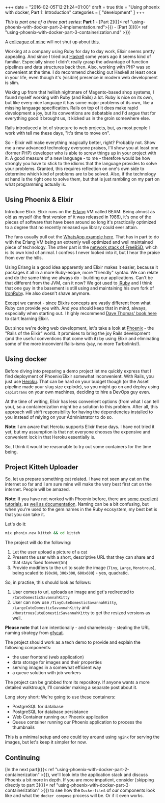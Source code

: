 +++
date = "2016-02-05T12:21:24+01:00"
draft = true
title = "Using phoenix with docker, Part 1: Introduction"
categories = [
    "development"
]
+++

_This is part one of a three part series_: **Part 1** - [Part 2]({{< ref "using-phoenix-with-docker-part-2-implementation.md">}}) - [Part 3]({{< ref "using-phoenix-with-docker-part-3-containerization.md" >}})

A [colleague of mine](https://kholbekj.surge.sh) will not shut up about [this](https://elixir-lang.org).

Working at a company using Ruby for day to day work, Elixir seems pretty appealing. And since I tried out [Haskell](http://learnyouahaskell.com/) some years ago it seems kind of familiar. Especially since I didn't really grasp the advantage of function pipelines and data structures back then. Also, working with PHP was so convenient at the time. I do recommend checking out Haskell at least once in your life, even though it's (visible) presence in modern web development is slim.

Waking up from that hellish nightmare of Magento-based shop systems, I found myself working with Ruby (and Rails) a lot. Ruby is nice on its own, but like every nice language it has some major problems of its own, like a missing language specification. Rails on top of it does make rapid development a joy, but its conventions are debatable and I'd argue that for everything good it brought us, it kicked us in the groin somewhere else.

Rails introduced a lot of structure to web projects, but, as most people I work with tell me these days, "it's time to move on".

So - Elixir will make everything magically better, right? Probably not. Show me a new advanced technology everyone praises, I'll show you at least one (former PHP) developer who is able to screw things up in your project with it. A good measure of a new language - to me - therefore would be how strongly you have to stick to the idioms that the language provides to solve your problems. Granted, this requires reflection on one's own side to determine which kind of problems are to be solved. Also, if the technology at hand is the right one to solve them, but that is just rambling on my part on what programming actually is.

## Using Phoenix & Elixir

Introduce Elixir. Elixir runs on the [Erlang](https://www.wikiwand.com/en/Erlang_(programming_language)) VM called BEAM. Being almost as old as myself (the first version of it was released in 1986), it's one of the pieces of software that have been around so long it's practically optimized to a degree that no recently released `npm` library could ever attain.

The fans usually pull out the [WhatsApp example here](http://www.wired.com/2015/09/whatsapp-serves-900-million-users-50-engineers/). That has in part to do with the Erlang VM being an extremly well optimized and well maintained piece of technology. The other part is the [network stack of FreeBSD](https://www.quora.com/How-is-FreeBSDs-network-stack-superior-to-that-of-Linux), which is its own kind of animal. I confess I never looked into it, but I hear the praise from over the hills.

Using Erlang is a good idea apparently and Elixir makes it easier, because it packages it all in a more Ruby-esque, more "friendly" syntax. We can relate and do the same thing we always do - building our applications. Can't be that different from the JVM, can it now? We got used to [jRuby](https://jruby.org) and I think that one guy in the basement is still using and maintaining his own fork of [IronRuby](https://ironruby.net). He also doesn't shave anymore.

Except we cannot - since Elixirs concepts are vastly different from what Ruby can provide you with. And you should keep that in mind, always, especially when starting out. I highly recommend [Dave Thomas' book here](https://pragprog.com/book/elixir12/programming-elixir-1-2) to start learning Elixir.

But since we're doing web development, let's take a look at [Phoenix](http://phoenixframework.org) - the "Rails of the Elixir" world. It promises to bring the joy Rails development (and the useful conventions that come with it) by using Elixir and eliminating some of the more inconvient Rails-isms (yay, no more Turbolinks!).

## Using docker

Before diving into preparing a demo project let me quickly express that I find deployment of Phoenix/Elixir somewhat inconvenient. With Rails, you just use [Heroku](https://heroku.com). That can be hard on your budget though (or the Asset pipeline made your slug size explode), so you might go on and deploy using `capistrano` on your own machines, deciding to hire a DevOps guy even.

At the time of writing, Elixir has less convenient options (from what I can tell you), so a containerization might be a solution to this problem. After all, this approach will shift responsibility for having the dependencies installed to you instead of relying on your Administrator to do so.

**Note**: I am aware that Heroku supports Elixir these days. I have not tried it yet, but my assumption is that not everyone chooses the expensive and convenient lock in that Heroku essentially is.

So, I think it would be reasonable to try out some containers for the time being.

## Project Kitteh Uploader

So, let us prepare something cat related. I have not seen any cat on the internet so far and I am sure mine will make the very best first cat on the internet. People will be amazed.

**Note**: If you have not worked with Phoenix before, there are [some excellent tutorials](https://blog.codecentric.de/en/2016/01/elixir-phoenix-couchdb-introduction/), as [well as documentation](http://hexdocs.pm/phoenix/Phoenix.html). Naming can be a bit confusing, but when you're used to the gem names in the Ruby ecosystem, my best bet is that you can take it.

Let's do it:

```bash
mix phonix.new kitteh && cd kitteh
```

The project will do the following:

1. Let the user upload a picture of a cat
2. Present the user with a short, descriptive URL that they can share and that stays fixed forever(tm)
3. Provide modifiers to the url to scale the image (`Tiny`, `Large`, `Monstrous`), being scaled to (`90x90`, `300x300`, `600x600`) - yes, quadratic.

So, in practise, this should look as follows:

1. User comes to url, uploads an image and get's redirected to `/CuteDomesticSavannahKitty`
2. User can now use `/TinyCuteDomesticSavannahKitty`, `/LargeCuteDomesticSavannahKitty` and `/MonstrousCuteDomesticSavannahKitty` to get the resized versions as well.

**Please note** that I am intentionally - and shamelessly - stealing the URL naming strategy from [gfycat](https://gfycat.com/).

The project should work as a tech demo to provide and explain the following components:

- the user frontend (web application)
- data storage for images and their properties
- serving images in a somewhat efficient way
- a queue solution with job workers

The project can be grabbed from its repository. If anyone wants a more detailed walktrough, I'll consider making a separate post about it.

Long story short: We're going to use these containers:

- PostgreSQL for database
- PostgreSQL for database persistance
- Web Container running our Phoenix application
- Queue container running our Phoenix application to process the thumbnails

This is a minimal setup and one could toy around using `nginx` for serving the images, but let's keep it simpler for now.

## Continuing

[In the next part]({{< ref "using-phoenix-with-docker-part-2-containerization" >}}), we'll look into the application stack and discuss Phoenix a bit more in depth. If you are more impatient, consider [skipping directly to part 3]({{< ref "using-phoenix-with-docker-part-3-containerization" >}}) to see how the `Dockerfile`s of our components look like and what the `docker compose` process will be. Or if it even works.
